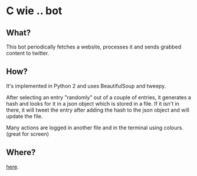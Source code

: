 C wie .. bot
============

What?
-----
This bot periodically fetches a website, processes it and sends grabbed content to twitter.

How?
----
It's implemented in Python 2 and uses BeautifulSoup and tweepy.

After selecting an entry "randomly" out of a couple of entries, it generates a hash and looks for it in a json object which is stored in a file. If it 
isn't in there, it will tweet the entry after adding the hash to the json object and will update the file.

Many actions are logged in another file and in the terminal using colours. (great for screen)

Where?
------
[here](https://twitter.com/cwiezukunft).
